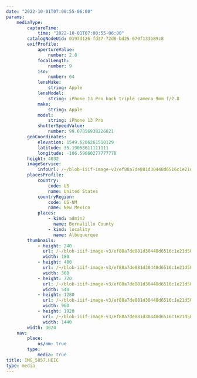 ```yaml
---
date: "2022-10-01T07:00:55-06:00"
params:
    mediaType:
        captureTime:
            time: "2022-10-01T07:00:55-06:00"
        catalogNodeUid: 0197d126-fd37-72d8-bd25-670f133b89c8
        exifProfile:
            apertureValue:
                number: 2.8
            focalLength:
                number: 9
            iso:
                number: 64
            lensMake:
                string: Apple
            lensModel:
                string: iPhone 13 Pro back triple camera 9mm f/2.8
            make:
                string: Apple
            model:
                string: iPhone 13 Pro
            shutterSpeedValue:
                number: 99.07856938226821
        geoCoordinates:
            elevation: 1549.6206261510129
            latitude: 35.19058611111111
            longitude: -106.59660277777778
        height: 4032
        imageService:
            infoUrl: /~/blob-iiif-image-v3/ef88a7de881d30448d6516c1e21d507cb2dd9dab27f41c75a64780c835de2433/info.json
        placesProfile:
            country:
                code: US
                name: United States
            countryRegion:
                code: US-NM
                name: New Mexico
            places:
                - kind: admin2
                  name: Bernalillo County
                - kind: locality
                  name: Albuquerque
        thumbnails:
            - height: 240
              url: /~/blob-iiif-image-v3/ef88a7de881d30448d6516c1e21d507cb2dd9dab27f41c75a64780c835de2433/full/180%2C240/0/default.jpg
              width: 180
            - height: 480
              url: /~/blob-iiif-image-v3/ef88a7de881d30448d6516c1e21d507cb2dd9dab27f41c75a64780c835de2433/full/360%2C480/0/default.jpg
              width: 360
            - height: 720
              url: /~/blob-iiif-image-v3/ef88a7de881d30448d6516c1e21d507cb2dd9dab27f41c75a64780c835de2433/full/540%2C720/0/default.jpg
              width: 540
            - height: 1280
              url: /~/blob-iiif-image-v3/ef88a7de881d30448d6516c1e21d507cb2dd9dab27f41c75a64780c835de2433/full/960%2C1280/0/default.jpg
              width: 960
            - height: 1920
              url: /~/blob-iiif-image-v3/ef88a7de881d30448d6516c1e21d507cb2dd9dab27f41c75a64780c835de2433/full/1440%2C1920/0/default.jpg
              width: 1440
        width: 3024
    nav:
        place:
            us/nm: true
        type:
            media: true
title: IMG_5857.HEIC
type: media
---
```

